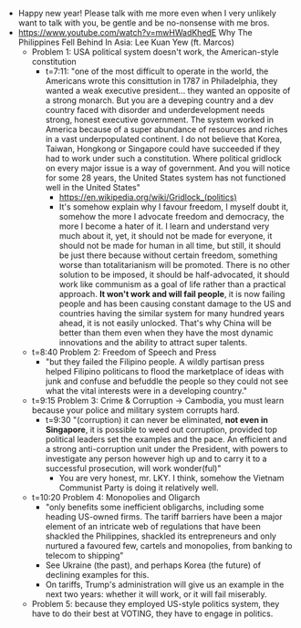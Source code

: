 - Happy new year! Please talk with me more even when I very unlikely want to talk with you, be gentle and be no-nonsense with me bros.
- https://www.youtube.com/watch?v=mwHWadKhedE Why The Philippines Fell Behind In Asia: Lee Kuan Yew (ft. Marcos)
	- Problem 1: USA political system doesn't work, the American-style constitution
		- t=7:11: "one of the most difficult to operate in the world, the Americans wrote this consittution in 1787 in Philadelphia, they wanted a weak executive president... they wanted an opposite of a strong monarch. But you are a deveping country and a dev country faced with disorder and underdevelopment needs strong, honest executive government. The system worked in America because of a super abundance of resources and riches in a vast underpopulated continent. I do not believe that Korea, Taiwan, Hongkong or Singapore could have succeeded if they had to work under such a constitution. Where political gridlock on every major issue is a way of government. And you will notice for some 28 years, the United States system has not functioned well in the United States"
			- https://en.wikipedia.org/wiki/Gridlock_(politics)
			- It's somehow explain why I favour freedom, I myself doubt it, somehow the more I advocate freedom and democracy, the more I become a hater of it. I learn and understand very much about it, yet, it should not be made for everyone, it should not be made for human in all time, but still, it should be just there because without certain freedom, something worse than totalitarianism will be promoted. There is no other solution to be imposed, it should be half-advocated, it should work like communism as a goal of life rather than a practical approach. **It won't work and will fail people**, it is now failing people and has been causing constant damage to the US and countries having the similar system for many hundred years ahead, it is not easily unlocked. That's why China will be better than them even when they have the most dynamic innovations and the ability to attract super talents.
	- t=8:40 Problem 2: Freedom of Speech and Press
		- "but they failed the Filipino people. A wildly partisan press helped Filipino politicans to flood the marketplace of ideas with junk and confuse and befuddle the people so they could not see what the vital interests were in a developing country."
	- t=9:15 Problem 3: Crime & Corruption -> Cambodia, you must learn because your police and military system corrupts hard.
		- t=9:30 "(corruption) it can never be eliminated, **not even in Singapore**, it is possible to weed out corruption, provided top political leaders set the examples and the pace. An efficient and a strong anti-corruption unit under the President, with powers to investigate any person however high up and to carry it to a successful prosecution, will work wonder(ful)"
			- You are very honest, mr. LKY. I think, somehow the Vietnam Communist Party is doing it relatively well.
	- t=10:20 Problem 4: Monopolies and Oligarch
		- "only benefits some inefficient obligarchs, including some heading US-owned firms. The tariff barriers have been a major element of an intricate web of regulations that have been shackled the Philippines, shackled its entrepreneurs and only nurtured a favoured few, cartels and monopolies, from banking to telecom to shipping"
		- See Ukraine (the past), and perhaps Korea (the future) of declining examples for this.
		- On tariffs, Trump's administration will give us an example in the next two years: whether it will work, or it will fail miserably.
	- Problem 5: because they employed US-style politics system, they have to do their best at VOTING, they have to engage in politics.